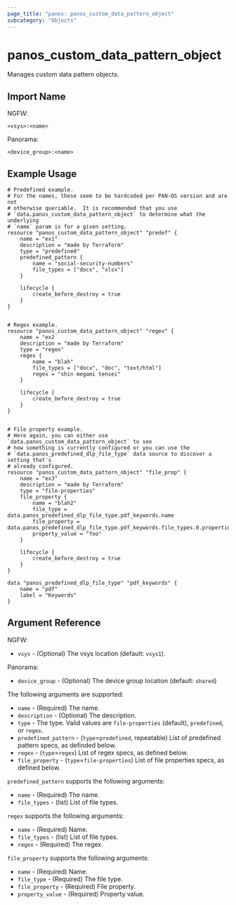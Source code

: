 ```yaml
---
page_title: "panos: panos_custom_data_pattern_object"
subcategory: "Objects"
---
```


# panos_custom_data_pattern_object

Manages custom data pattern objects.


## Import Name

NGFW:

```shell
<vsys>:<name>
```

Panorama:

```shell
<device_group>:<name>
```


## Example Usage

```hcl
# Predefined example.
# For the names, these seem to be hardcoded per PAN-OS version and are not
# otherwise queriable.  It is recommended that you use
# `data.panos_custom_data_pattern_object` to determine what the underlying
# `name` param is for a given setting.
resource "panos_custom_data_pattern_object" "predef" {
    name = "ex1"
    description = "made by Terraform"
    type = "predefined"
    predefined_pattern {
        name = "social-security-numbers"
        file_types = ["docx", "xlsx"]
    }

    lifecycle {
        create_before_destroy = true
    }
}


# Regex example.
resource "panos_custom_data_pattern_object" "regex" {
    name = "ex2
    description = "made by Terraform"
    type = "regex"
    regex {
        name = "blah"
        file_types = ["docx", "doc", "text/html"]
        regex = "shin megami tensei"
    }

    lifecycle {
        create_before_destroy = true
    }
}


# File property example.
# Here again, you can either use `data.panos_custom_data_pattern_object` to see
# how something is currently configured or you can use the
# `data.panos_predefined_dlp_file_type` data source to discover a setting that's
# already configured.
resource "panos_custom_data_pattern_object" "file_prop" {
    name = "ex3"
    description = "made by Terraform"
    type = "file-properties"
    file_property {
        name = "blah2"
        file_type = data.panos_predefined_dlp_file_type.pdf_keywords.name
        file_property = data.panos_predefined_dlp_file_type.pdf_keywords.file_types.0.properties.0.name
        property_value = "foo"
    }

    lifecycle {
        create_before_destroy = true
    }
}

data "panos_predefined_dlp_file_type" "pdf_keywords" {
    name = "pdf"
    label = "Keywords"
}
```

## Argument Reference

NGFW:

* `vsys` - (Optional) The vsys location (default: `vsys1`).

Panorama:

* `device_group` - (Optional) The device group location (default: `shared`)

The following arguments are supported:

* `name` - (Required) The name.
* `description` - (Optional) The description.
* `type` - The type.  Valid values are `file-properties` (default),
  `predefined`, or `regex`.
* `predefined_pattern` - (`type`=`predefined`, repeatable) List of
  predefined pattern specs, as definded below.
* `regex` - (`type`=`regex`) List of regex specs, as defined below.
* `file_property` - (`type`=`file-properties`) List of file properties specs,
  as defined below.

`predefined_pattern` supports the following arguments:

* `name` - (Required) The name.
* `file_types` - (list) List of file types.

`regex` supports the following arguments:

* `name` - (Required) Name.
* `file_types` - (list) List of file types.
* `regex` - (Required) The regex.

`file_property` supports the following arguments:

* `name` - (Required) Name.
* `file_type` - (Required) The file type.
* `file_property` - (Required) File property.
* `property_value` - (Required) Property value.
